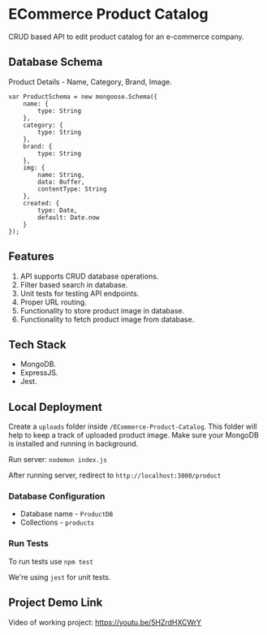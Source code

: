 # ECommerce Product Catalog

CRUD based API to edit product catalog for an e-commerce company.

## Database Schema

Product Details - Name, Category, Brand, Image.

```
var ProductSchema = new mongoose.Schema({
    name: {
        type: String
    },
    category: {
        type: String
    },
    brand: {
        type: String
    },
    img: {
        name: String,
        data: Buffer,
        contentType: String
    },
    created: {
        type: Date,
        default: Date.now
    }
});
```

## Features

1. API supports CRUD database operations.
2. Filter based search in database.
3. Unit tests for testing API endpoints.
4. Proper URL routing.
5. Functionality to store product image in database.
6. Functionality to fetch product image from database.

## Tech Stack

- MongoDB.
- ExpressJS.
- Jest.

## Local Deployment

Create a `uploads` folder inside `/ECommerce-Product-Catalog`. This folder will help to keep a track of uploaded product image. Make sure your MongoDB is installed and running in background.

Run server: `nodemon index.js`

After running server, redirect to `http://localhost:3000/product`

### Database Configuration

- Database name - `ProductDB`
- Collections - `products`

### Run Tests

To run tests use `npm test`

We're using `jest` for unit tests.

## Project Demo Link

Video of working project: https://youtu.be/5HZrdHXCWrY
